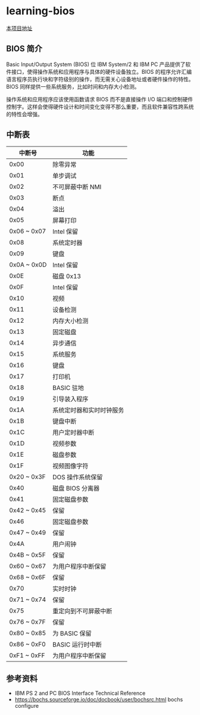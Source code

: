 # learning-bios

[本项目地址](https://github.com/StevenBaby/learning-bios)

## BIOS 简介

Basic Input/Output System (BIOS) 位 IBM System/2 和 IBM PC 产品提供了软件接口，使得操作系统和应用程序与具体的硬件设备独立。BIOS 的程序允许汇编语言程序员执行块和字符级别的操作，而无需关心设备地址或者硬件操作的特性。BIOS 同样提供一些系统服务，比如时间和内存大小检测。

操作系统和应用程序应该使用函数请求 BIOS 而不是直接操作 I/O 端口和控制硬件控制字。这样会使得硬件设计和时间变化变得不那么重要，而且软件兼容性跨系统的特性会增强。

## 中断表

| 中断号      | 功能                     |
| ----------- | ------------------------ |
| 0x00        | 除零异常                 |
| 0x01        | 单步调试                 |
| 0x02        | 不可屏蔽中断 NMI         |
| 0x03        | 断点                     |
| 0x04        | 溢出                     |
| 0x05        | 屏幕打印                 |
| 0x06 ~ 0x07 | Intel 保留               |
| 0x08        | 系统定时器               |
| 0x09        | 键盘                     |
| 0x0A ~ 0x0D | Intel 保留               |
| 0x0E        | 磁盘  0x13               |
| 0x0F        | Intel 保留               |
| 0x10        | 视频                     |
| 0x11        | 设备检测                 |
| 0x12        | 内存大小检测             |
| 0x13        | 固定磁盘                 |
| 0x14        | 异步通信                 |
| 0x15        | 系统服务                 |
| 0x16        | 键盘                     |
| 0x17        | 打印机                   |
| 0x18        | BASIC 驻地               |
| 0x19        | 引导装入程序             |
| 0x1A        | 系统定时器和实时时钟服务 |
| 0x1B        | 键盘中断                 |
| 0x1C        | 用户定时器中断           |
| 0x1D        | 视频参数                 |
| 0x1E        | 磁盘参数                 |
| 0x1F        | 视频图像字符             |
| 0x20 ~ 0x3F | DOS 操作系统保留         |
| 0x40        | 磁盘 BIOS 分离器         |
| 0x41        | 固定磁盘参数             |
| 0x42 ~ 0x45 | 保留                     |
| 0x46        | 固定磁盘参数             |
| 0x47 ~ 0x49 | 保留                     |
| 0x4A        | 用户闹钟                 |
| 0x4B ~ 0x5F | 保留                     |
| 0x60 ~ 0x67 | 为用户程序中断保留       |
| 0x68 ~ 0x6F | 保留                     |
| 0x70        | 实时时钟                 |
| 0x71 ~ 0x74 | 保留                     |
| 0x75        | 重定向到不可屏蔽中断     |
| 0x76 ~ 0x7F | 保留                     |
| 0x80 ~ 0x85 | 为 BASIC 保留            |
| 0x86 ~ 0xF0 | BASIC 运行时中断         |
| 0xF1 ~ 0xFF | 为用户程序中断保留       |

## 参考资料

- IBM PS 2 and PC BIOS Interface Technical Reference
- <https://bochs.sourceforge.io/doc/docbook/user/bochsrc.html> bochs configure